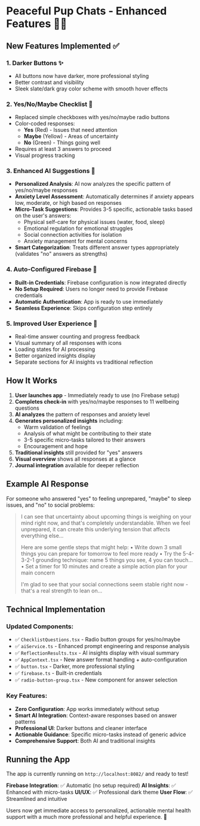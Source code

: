 # Peaceful Pup Chats - Enhanced Features 🐶💜

## New Features Implemented ✅

### 1. **Darker Buttons** ✨

- All buttons now have darker, more professional styling
- Better contrast and visibility
- Sleek slate/dark gray color scheme with smooth hover effects

### 2. **Yes/No/Maybe Checklist** 🎯

- Replaced simple checkboxes with yes/no/maybe radio buttons
- Color-coded responses:
  - **Yes** (Red) - Issues that need attention
  - **Maybe** (Yellow) - Areas of uncertainty
  - **No** (Green) - Things going well
- Requires at least 3 answers to proceed
- Visual progress tracking

### 3. **Enhanced AI Suggestions** 🤖

- **Personalized Analysis**: AI now analyzes the specific pattern of yes/no/maybe responses
- **Anxiety Level Assessment**: Automatically determines if anxiety appears low, moderate, or high based on responses
- **Micro-Task Suggestions**: Provides 3-5 specific, actionable tasks based on the user's answers:
  - Physical self-care for physical issues (water, food, sleep)
  - Emotional regulation for emotional struggles
  - Social connection activities for isolation
  - Anxiety management for mental concerns
- **Smart Categorization**: Treats different answer types appropriately (validates "no" answers as strengths)

### 4. **Auto-Configured Firebase** 🔧

- **Built-in Credentials**: Firebase configuration is now integrated directly
- **No Setup Required**: Users no longer need to provide Firebase credentials
- **Automatic Authentication**: App is ready to use immediately
- **Seamless Experience**: Skips configuration step entirely

### 5. **Improved User Experience** 🎨

- Real-time answer counting and progress feedback
- Visual summary of all responses with icons
- Loading states for AI processing
- Better organized insights display
- Separate sections for AI insights vs traditional reflection

## How It Works

1. **User launches app** - Immediately ready to use (no Firebase setup)
2. **Completes check-in** with yes/no/maybe responses to 11 wellbeing questions
3. **AI analyzes** the pattern of responses and anxiety level
4. **Generates personalized insights** including:
   - Warm validation of feelings
   - Analysis of what might be contributing to their state
   - 3-5 specific micro-tasks tailored to their answers
   - Encouragement and hope
5. **Traditional insights** still provided for "yes" answers
6. **Visual overview** shows all responses at a glance
7. **Journal integration** available for deeper reflection

## Example AI Response

For someone who answered "yes" to feeling unprepared, "maybe" to sleep issues, and "no" to social problems:

> I can see that uncertainty about upcoming things is weighing on your mind right now, and that's completely understandable. When we feel unprepared, it can create this underlying tension that affects everything else...
>
> Here are some gentle steps that might help:
> • Write down 3 small things you can prepare for tomorrow to feel more ready
> • Try the 5-4-3-2-1 grounding technique: name 5 things you see, 4 you can touch...
> • Set a timer for 10 minutes and create a simple action plan for your main concern
>
> I'm glad to see that your social connections seem stable right now - that's a real strength to lean on...

## Technical Implementation

### Updated Components:

- ✅ `ChecklistQuestions.tsx` - Radio button groups for yes/no/maybe
- ✅ `aiService.ts` - Enhanced prompt engineering and response analysis
- ✅ `ReflectionResults.tsx` - AI insights display with visual summary
- ✅ `AppContext.tsx` - New answer format handling + auto-configuration
- ✅ `button.tsx` - Darker, more professional styling
- ✅ `firebase.ts` - Built-in credentials
- ✅ `radio-button-group.tsx` - New component for answer selection

### Key Features:

- **Zero Configuration**: App works immediately without setup
- **Smart AI Integration**: Context-aware responses based on answer patterns
- **Professional UI**: Darker buttons and cleaner interface
- **Actionable Guidance**: Specific micro-tasks instead of generic advice
- **Comprehensive Support**: Both AI and traditional insights

## Running the App

The app is currently running on `http://localhost:8082/` and ready to test!

**Firebase Integration**: ✅ Automatic (no setup required)
**AI Insights**: ✅ Enhanced with micro-tasks
**UI/UX**: ✅ Professional dark theme
**User Flow**: ✅ Streamlined and intuitive

Users now get immediate access to personalized, actionable mental health support with a much more professional and helpful experience. 💜
